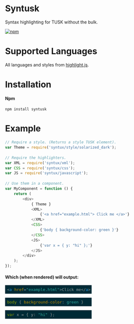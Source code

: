 # Syntusk

Syntax highlighting for TUSK without the bulk.

[![npm](https://img.shields.io/npm/dm/syntusk.svg)](https://www.npmjs.com/package/syntusk)

# Supported Languages
All languages and styles from [highlight.js](https://highlightjs.org).

# Installation

#### Npm
```console
npm install syntusk
```

# Example
```javascript
// Require a style. (Returns a style TUSK element).
var Theme = require('syntux/style/solarized_dark');

// Require the highlighters.
var XML = require('syntux/xml');
var CSS = require('syntux/css');
var JS = require('syntux/javascript');

// Use them in a component.
var MyComponent = function () {
    return (
        <div>
            { Theme }
            <XML>
                {'<a href="example.html"> Click me </a>'}
            </XML>
            <CSS>
                {'body { background-color: green }'}
            </CSS>
            <JS>
                {'var x = { y: "hi" };'}
            </JS>
        </div>
    );
});
```

#### Which (when rendered) will output:
![Example](https://raw.githubusercontent.com/DylanPiercey/Syntusk/master/example.png)
